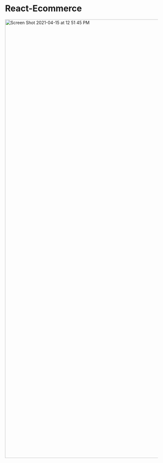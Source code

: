 # React-Ecommerce

<img width="1440" alt="Screen Shot 2021-04-15 at 12 51 45 PM" src="https://user-images.githubusercontent.com/52810541/114834532-462c0780-9dee-11eb-9e45-6733cad22788.png">
